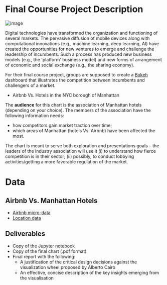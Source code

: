 Final Course Project Description
================================
![image](https://thedankinvestor.com/wp-content/uploads/2019/09/New-York-City-Skyline.jpg)



Digital technologies have transformed the organization and functioning of
several markets. The pervasive diffusion of mobile devices along with
computational innovations (e.g., machine learning, deep learning, AI) have
created the opportunities for new ventures to emerge and challenge the
leadership of incumbents. Such a process has produced new business models (e.g.,
the 'platform' business model) and new forms of arrangement of economic and
social exchange (e.g., the sharing economy). 

For their final course project, groups are supposed to create a [Bokeh](https://docs.bokeh.org/en/latest/index.html) dashboard
that illustrates the competition between incumbents and challengers of a market.

+ Airbnb Vs. Hotels in the NYC borough of Manhattan

The **audience** for this chart is the association of Manhattan hotels (depending on your choice). The
members of the association have the following information needs:

+ how competitors gain market traction over time;
+ which areas of Manhattan (hotels Vs. Airbnb) have been affected the most.

The chart is meant to serve both exploration and presentations goals – the
leaders of the industry association will use it (i) to understand how
fierce competition is in their sector; (ii) possibly, to conduct lobbying
activities/getting a more favorable regulation of the market.


Data
====

Airbnb Vs. Manhattan Hotels
--------------------------------------

+ [Airbnb micro-data](http://insideairbnb.com/get-the-data.html)
+ [Location data ](https://github.com/kavgan/OpinRank)


Deliverables
------------

+ Copy of the Jupyter notebook
+ Copy of the final chart (.pdf format)
+ Final report with the following:
   - A justification of the critical design decisions against the visualization wheel proposed by Alberto Cairo
   - An effective, concise description of the key insights emerging from the visualisation

